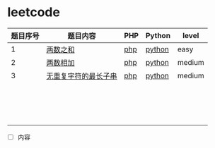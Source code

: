 # leetcode
| 题目序号 | 题目内容                                                     | PHP                          | Python                         | level  |
| -------- | ------------------------------------------------------------ | ---------------------------- | ------------------------------ | ------ |
| 1        | [两数之和](https://leetcode-cn.com/problems/two-sum/)        | [php](./code/1/solution.php) | [python](./code/1/solution.py) | easy   |
| 2        | [两数相加](https://leetcode-cn.com/problems/add-two-numbers/) | [php](./code/2/solution.php) | [python](./code/2/solution.py) | medium |
| 3        | [无重复字符的最长子串](https://leetcode-cn.com/problems/longest-substring-without-repeating-characters/) | [php](./code/3/solution.php) | [python](./code/3/solution.py) | medium |
|          |                                                              |                              |                                |        |
|          |                                                              |                              |                                |        |
|          |                                                              |                              |                                |        |
|          |                                                              |                              |                                |        |
|          |                                                              |                              |                                |        |
|          |                                                              |                              |                                |        |
|          |                                                              |                              |                                |        |
|          |                                                              |                              |                                |        |
|          |                                                              |                              |                                |        |
|          |                                                              |                              |                                |        |
|          |                                                              |                              |                                |        |
|          |                                                              |                              |                                |        |
|          |                                                              |                              |                                |        |
|          |                                                              |                              |                                |        |
|          |                                                              |                              |                                |        |
|          |                                                              |                              |                                |        |


- [ ] 内容
